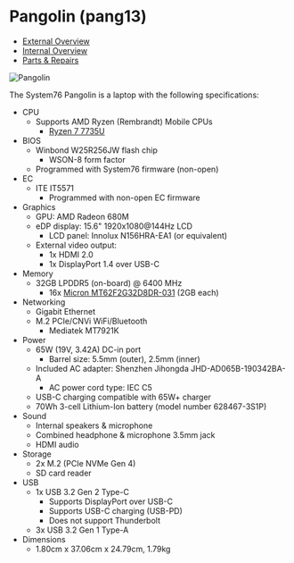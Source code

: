 # Pangolin (pang13)

- [External Overview](./external-overview.md)
- [Internal Overview](./internal-overview.md)
- [Parts & Repairs](./repairs.md)

![Pangolin](./img/pang13.webp)

The System76 Pangolin is a laptop with the following specifications:

- CPU
    - Supports AMD Ryzen (Rembrandt) Mobile CPUs
        - [Ryzen 7 7735U](https://www.amd.com/en/products/apu/amd-ryzen-7-7735u)
- BIOS
    - Winbond W25R256JW flash chip
        - WSON-8 form factor
    - Programmed with System76 firmware (non-open)
- EC
    - ITE IT5571
        - Programmed with non-open EC firmware
- Graphics
    - GPU: AMD Radeon 680M
    - eDP display: 15.6" 1920x1080@144Hz LCD
        - LCD panel: Innolux N156HRA-EA1 (or equivalent)
    - External video output: 
        - 1x HDMI 2.0
        - 1x DisplayPort 1.4 over USB-C
- Memory
    - 32GB LPDDR5 (on-board) @ 6400 MHz
        - 16x [Micron MT62F2G32D8DR-031](https://www.micron.com/products/dram/lpdram/part-catalog/mt62f2g32d8dr-031-wt) (2GB each)
- Networking
    - Gigabit Ethernet
    - M.2 PCIe/CNVi WiFi/Bluetooth
        - Mediatek MT7921K
- Power
    - 65W (19V, 3.42A) DC-in port
        - Barrel size: 5.5mm (outer), 2.5mm (inner)
    - Included AC adapter: Shenzhen Jihongda JHD-AD065B-190342BA-A
        - AC power cord type: IEC C5
    - USB-C charging compatible with 65W+ charger
    - 70Wh 3-cell Lithium-Ion battery (model number 628467-3S1P)
- Sound
    - Internal speakers & microphone
    - Combined headphone & microphone 3.5mm jack
    - HDMI audio
- Storage
    - 2x M.2 (PCIe NVMe Gen 4)
    - SD card reader
- USB
    - 1x USB 3.2 Gen 2 Type-C
        - Supports DisplayPort over USB-C
        - Supports USB-C charging (USB-PD)
        - Does not support Thunderbolt
    - 3x USB 3.2 Gen 1 Type-A
- Dimensions
    - 1.80cm x 37.06cm x 24.79cm, 1.79kg
